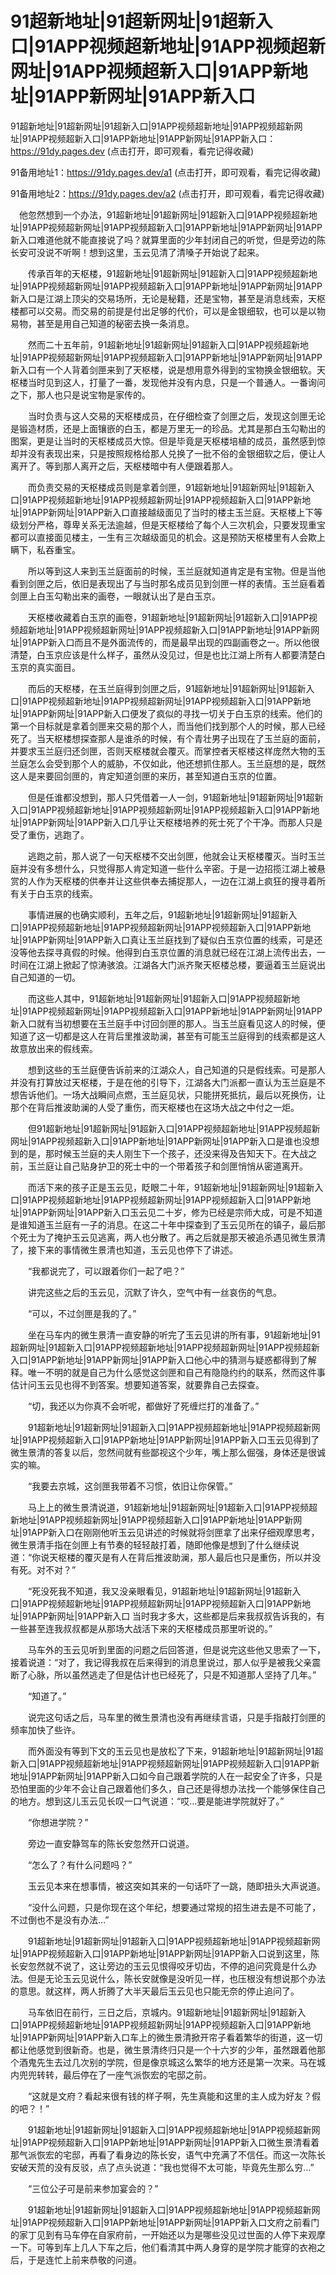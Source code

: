 # 91超新地址|91超新网址|91超新入口|91APP视频超新地址|91APP视频超新网址|91APP视频超新入口|91APP新地址|91APP新网址|91APP新入口



91超新地址|91超新网址|91超新入口|91APP视频超新地址|91APP视频超新网址|91APP视频超新入口|91APP新地址|91APP新网址|91APP新入口：https://91dy.pages.dev (点击打开，即可观看，看完记得收藏)

91备用地址1：https://91dy.pages.dev/a1 (点击打开，即可观看，看完记得收藏)

91备用地址2：https://91dy.pages.dev/a2 (点击打开，即可观看，看完记得收藏)



　他忽然想到一个办法，91超新地址|91超新网址|91超新入口|91APP视频超新地址|91APP视频超新网址|91APP视频超新入口|91APP新地址|91APP新网址|91APP新入口难道他就不能直接说了吗？就算里面的少年封闭自己的听觉，但是旁边的陈长安可没说不听啊！想到这里，玉云见清了清嗓子开始说了起来。

　　传承百年的天枢楼，91超新地址|91超新网址|91超新入口|91APP视频超新地址|91APP视频超新网址|91APP视频超新入口|91APP新地址|91APP新网址|91APP新入口是江湖上顶尖的交易场所，无论是秘籍，还是宝物，甚至是消息线索，天枢楼都可以交易。而交易的前提是付出足够的代价，可以是金银细软，也可以是以物易物，甚至是用自己知道的秘密去换一条消息。

　　然而二十五年前，91超新地址|91超新网址|91超新入口|91APP视频超新地址|91APP视频超新网址|91APP视频超新入口|91APP新地址|91APP新网址|91APP新入口有一个人背着剑匣来到了天枢楼，说是想用意外得到的宝物换金银细软。天枢楼当时见到这人，打量了一番，发现他并没有内息，只是一个普通人。一番询问之下，那人也只是说宝物是家传的。

　　当时负责与这人交易的天枢楼成员，在仔细检查了剑匣之后，发现这剑匣无论是锻造材质，还是上面镶嵌的白玉，都是万里无一的珍品。尤其是那白玉勾勒出的图案，更是让当时的天枢楼成员大惊。但是毕竟是天枢楼培植的成员，虽然感到惊却并没有表现出来，只是按照规格给那人兑换了一批不俗的金银细软之后，便让人离开了。等到那人离开之后，天枢楼暗中有人便跟着那人。

　　而负责交易的天枢楼成员则是拿着剑匣，91超新地址|91超新网址|91超新入口|91APP视频超新地址|91APP视频超新网址|91APP视频超新入口|91APP新地址|91APP新网址|91APP新入口直接越级面见了当时的楼主玉兰庭。天枢楼上下等级划分严格，尊卑关系无法逾越，但是天枢楼给了每个人三次机会，只要发现重宝都可以直接面见楼主，一生有三次越级面见的机会。这是预防天枢楼里有人会欺上瞒下，私吞重宝。

　　所以等到这人来到玉兰庭面前的时候，玉兰庭就知道肯定是有宝物。但是当他看到剑匣之后，依旧是表现出了与当时那名成员见到剑匣一样的表情。玉兰庭看着剑匣上白玉勾勒出来的画卷，一眼就认出了是白玉京。

　　天枢楼收藏着白玉京的画卷，91超新地址|91超新网址|91超新入口|91APP视频超新地址|91APP视频超新网址|91APP视频超新入口|91APP新地址|91APP新网址|91APP新入口而且不是外面流传的，而是最早出现的四副画卷之一。所以他很清楚，白玉京应该是什么样子，虽然从没见过，但是也比江湖上所有人都要清楚白玉京的真实面目。

　　而后的天枢楼，在玉兰庭得到剑匣之后，91超新地址|91超新网址|91超新入口|91APP视频超新地址|91APP视频超新网址|91APP视频超新入口|91APP新地址|91APP新网址|91APP新入口便发了疯似的寻找一切关于白玉京的线索。他们的第一个目标就是拿着剑匣来交易的那个人，而当他们找到那个人的时候，那人已经死了。当天枢楼想探查那人是谁杀的时候，有个青壮男子出现在了玉兰庭的面前，并要求玉兰庭归还剑匣，否则天枢楼就会覆灭。而掌控者天枢楼这样庞然大物的玉兰庭怎么会受到那个人的威胁，不仅如此，他还想抓住那人。玉兰庭想的是，既然这人是来要回剑匣的，肯定知道剑匣的来历，甚至知道白玉京的位置。

　　但是任谁都没想到，那人只凭借着一人一剑，91超新地址|91超新网址|91超新入口|91APP视频超新地址|91APP视频超新网址|91APP视频超新入口|91APP新地址|91APP新网址|91APP新入口几乎让天枢楼培养的死士死了个干净。而那人只是受了重伤，逃跑了。

　　逃跑之前，那人说了一句天枢楼不交出剑匣，他就会让天枢楼覆灭。当时玉兰庭并没有多想什么，只觉得那人肯定知道一些什么辛密。于是一边招揽江湖上被悬赏的人作为天枢楼的供奉并让这些供奉去捕捉那人，一边在江湖上疯狂的搜寻着所有关于白玉京的线索。

　　事情进展的也确实顺利，五年之后，91超新地址|91超新网址|91超新入口|91APP视频超新地址|91APP视频超新网址|91APP视频超新入口|91APP新地址|91APP新网址|91APP新入口真让玉兰庭找到了疑似白玉京位置的线索，可是还没等他去探寻真假的时候。他得到白玉京位置的消息就已经在江湖上流传出去，一时间在江湖上掀起了惊涛骇浪。江湖各大门派齐聚天枢楼总楼，要逼着玉兰庭说出自己知道的一切。

　　而这些人其中，91超新地址|91超新网址|91超新入口|91APP视频超新地址|91APP视频超新网址|91APP视频超新入口|91APP新地址|91APP新网址|91APP新入口就有当初想要在玉兰庭手中讨回剑匣的那人。当玉兰庭看见这人的时候，便知道了这一切都是这人在背后里推波助澜，甚至有可能玉兰庭得到的线索都是这人故意放出来的假线索。

　　想到这些的玉兰庭便告诉前来的江湖众人，自己知道的只是假线索。可是那人并没有打算放过天枢楼，于是在他的引导下，江湖各大门派都一直认为玉兰庭是不想告诉他们。一场大战瞬间点燃，玉兰庭见状，只能拼死抵抗，最后以死换伤，让那个在背后推波助澜的人受了重伤，而天枢楼也在这场大战之中付之一炬。

　　但91超新地址|91超新网址|91超新入口|91APP视频超新地址|91APP视频超新网址|91APP视频超新入口|91APP新地址|91APP新网址|91APP新入口是谁也没想到的是，那时候玉兰庭的夫人刚生下一个孩子，还没来得及告知天下。在大战之前，玉兰庭让自己贴身护卫的死士中的一个带着孩子和剑匣悄悄从密道离开。

　　而活下来的孩子正是玉云见，眨眼二十年，91超新地址|91超新网址|91超新入口|91APP视频超新地址|91APP视频超新网址|91APP视频超新入口|91APP新地址|91APP新网址|91APP新入口玉云见二十岁，修为已经是宗师大成，可是不知道是谁知道玉兰庭有一子的消息。在这二十年中探查到了玉云见所在的镇子，最后那个死士为了掩护玉云见逃离，两人也分散了。再之后就是那天被追杀遇见微生景清了，接下来的事情微生景清也知道，玉云见也停下了讲述。

　　“我都说完了，可以跟着你们一起了吧？”

　　讲完这些之后的玉云见，沉默了许久，空气中有一丝哀伤的气息。

　　“可以，不过剑匣是我的了。”

　　坐在马车内的微生景清一直安静的听完了玉云见讲的所有事，91超新地址|91超新网址|91超新入口|91APP视频超新地址|91APP视频超新网址|91APP视频超新入口|91APP新地址|91APP新网址|91APP新入口他心中的猜测与疑惑都得到了解释。唯一不明的就是自己为什么感觉这剑匣和自己有隐隐约约的联系，然而这件事估计问玉云见也得不到答案。想要知道答案，就要靠自己去探查。

　　“切，我还以为你真不会听呢，都做好了死缠烂打的准备了。”

　　91超新地址|91超新网址|91超新入口|91APP视频超新地址|91APP视频超新网址|91APP视频超新入口|91APP新地址|91APP新网址|91APP新入口玉云见得到了微生景清的答复以后，忽然间就有些鄙视这个少年，嘴上那么倔强，身体还是很诚实的嘛。

　　“我要去京城，这剑匣我带着不习惯，依旧让你保管。”

　　马上上的微生景清说道，91超新地址|91超新网址|91超新入口|91APP视频超新地址|91APP视频超新网址|91APP视频超新入口|91APP新地址|91APP新网址|91APP新入口在刚刚他听玉云见讲述的时候就将剑匣拿了出来仔细观摩思考，微生景清手指在剑匣上有节奏的轻轻敲打着，随即他像是想到了什么继续说道：“你说天枢楼的覆灭是有人在背后推波助澜，那人最后也只是重伤，所以并没有死。对不对？”

　　“死没死我不知道，我又没亲眼看见，91超新地址|91超新网址|91超新入口|91APP视频超新地址|91APP视频超新网址|91APP视频超新入口|91APP新地址|91APP新网址|91APP新入口
当时我才多大，这些都是后来我叔叔告诉我的，有一些甚至连我叔叔都是从那场大战活下来的天枢楼成员那里听说的。”

　　马车外的玉云见听到里面的问题之后回答道，但是说完这些他又思索了一下，接着说道：“对了，我记得我叔在后来得到的消息里说过，那人似乎是被我父亲震断了心脉，所以虽然逃走了但是估计也已经死了，只是不知道那人坚持了几年。”

　　“知道了。”

　　说完这句话之后，马车里的微生景清也没有再继续言语，只是手指敲打剑匣的频率加快了些许。

　　而外面没有等到下文的玉云见也是放松了下来，91超新地址|91超新网址|91超新入口|91APP视频超新地址|91APP视频超新网址|91APP视频超新入口|91APP新地址|91APP新网址|91APP新入口如今自己跟着学院的人在一起安全了许多，只是恐怕里面的少年不会让自己跟着他们多久，自己还是得想办法找一个能够保住自己的地方。想到这儿玉云见长叹一口气说道：“哎…要是能进学院就好了。”

　　“你想进学院？”

　　旁边一直安静驾车的陈长安忽然开口说道。

　　“怎么了？有什么问题吗？”

　　玉云见本来在想事情，被这突如其来的一句话吓了一跳，随即扭头大声说道。

　　“没什么问题，只是你现在这个年纪，想要通过常规的招生进去是不可能了，不过倒也不是没有办法…”

　　91超新地址|91超新网址|91超新入口|91APP视频超新地址|91APP视频超新网址|91APP视频超新入口|91APP新地址|91APP新网址|91APP新入口说到这里，陈长安忽然就不说了，这让旁边的玉云见恨得咬牙切齿，不停的追问究竟是什么办法。但是无论玉云见说什么，陈长安就像是没听见一样，也压根没有想说那个办法的意思。就这样，两人折腾了大半天最后玉云见也只能无奈的停止追问了。

　　马车依旧在前行，三日之后，京城内。91超新地址|91超新网址|91超新入口|91APP视频超新地址|91APP视频超新网址|91APP视频超新入口|91APP新地址|91APP新网址|91APP新入口车上的微生景清掀开帘子看着繁华的街道，这一切都让他感觉到很新奇。也是，微生景清终归只是一个十六岁的少年，虽然跟着他那个酒鬼先生去过几次别的学院，但是像京城这么繁华的地方还是第一次来。马在城内兜兜转转，最后停在了一座气派恢宏的宅邸之前。

　　“这就是文府？看起来很有钱的样子啊，先生真能和这里的主人成为好友？假的吧？！”

　　91超新地址|91超新网址|91超新入口|91APP视频超新地址|91APP视频超新网址|91APP视频超新入口|91APP新地址|91APP新网址|91APP新入口微生景清看着那气派恢宏的宅邸，再看了看身边的陈长安，语气中充满了不信任。而这一次陈长安破天荒的没有反驳，点了点头说道：“我也觉得不太可能，毕竟先生那么穷…”

　　“三位公子可是前来参加宴会的？”

　　91超新地址|91超新网址|91超新入口|91APP视频超新地址|91APP视频超新网址|91APP视频超新入口|91APP新地址|91APP新网址|91APP新入口文府之前看门的家丁见到有马车停在自家府前，一开始还以为是哪些没见过世面的人停下来观摩一下。可等到车上几人下车之后，他们看清其中两人身穿的是学院才能穿的衣袍之后，于是连忙上前来恭敬的问道。

